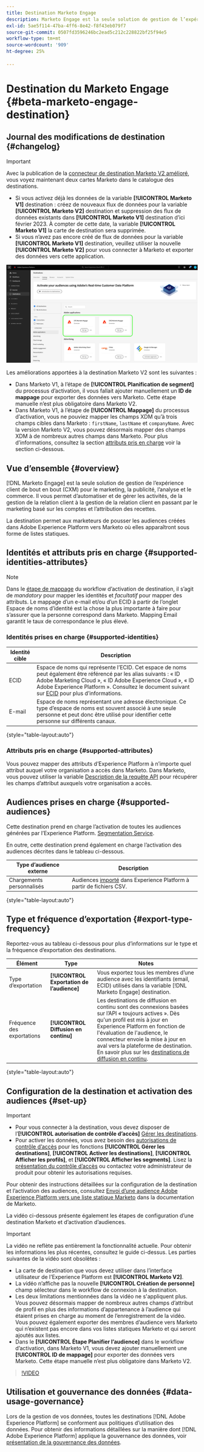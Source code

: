 ```yaml
---
title: Destination Marketo Engage
description: Marketo Engage est la seule solution de gestion de l’expérience client de bout en bout (CXM) pour le marketing, la publicité, les analyses et le commerce. Il vous permet d’automatiser et de gérer les activités, de la gestion de la relation client à la gestion de la relation client en passant par le marketing basé sur les comptes et l’attribution des recettes.
exl-id: 5ae5f114-47ba-4ff6-8e42-f8f43eb079f7
source-git-commit: 0507fd3596246bc2ead5c212c228822bf25f94e5
workflow-type: tm+mt
source-wordcount: '909'
ht-degree: 25%

---
```


# Destination du Marketo Engage {#beta-marketo-engage-destination}

## Journal des modifications de destination {#changelog}

>[!IMPORTANT]
>
>Avec la publication de la [connecteur de destination Marketo V2 amélioré](/help/release-notes/2022/july-2022.md#destinations), vous voyez maintenant deux cartes Marketo dans le catalogue des destinations.
>* Si vous activez déjà les données de la variable **[!UICONTROL Marketo V1]** destination : créez de nouveaux flux de données pour la variable **[!UICONTROL Marketo V2]** destination et suppression des flux de données existants dans **[!UICONTROL Marketo V1]** destination d’ici février 2023. À compter de cette date, la variable **[!UICONTROL Marketo V1]** la carte de destination sera supprimée.
>* Si vous n’avez pas encore créé de flux de données pour la variable **[!UICONTROL Marketo V1]** destination, veuillez utiliser la nouvelle **[!UICONTROL Marketo V2]** pour vous connecter à Marketo et exporter des données vers cette application.

![Image des deux cartes de destination Marketo dans une vue côte à côte.](../..//assets/catalog/adobe/marketo-side-by-side-view.png)

Les améliorations apportées à la destination Marketo V2 sont les suivantes :

* Dans Marketo V1, à l’étape de **[!UICONTROL Planification de segment]** du processus d’activation, il vous fallait ajouter manuellement un **ID de mappage** pour exporter des données vers Marketo. Cette étape manuelle n’est plus obligatoire dans Marketo V2.
* Dans Marketo V1, à l’étape de **[!UICONTROL Mappage]** du processus d’activation, vous ne pouviez mapper les champs XDM qu’à trois champs cibles dans Marketo : `firstName`, `lastName` et `companyName`. Avec la version Marketo V2, vous pouvez désormais mapper des champs XDM à de nombreux autres champs dans Marketo. Pour plus d’informations, consultez la section [attributs pris en charge](#supported-attributes) voir la section ci-dessous.

## Vue d’ensemble {#overview}

[!DNL Marketo Engage] est la seule solution de gestion de l’expérience client de bout en bout (CXM) pour le marketing, la publicité, l’analyse et le commerce. Il vous permet d’automatiser et de gérer les activités, de la gestion de la relation client à la gestion de la relation client en passant par le marketing basé sur les comptes et l’attribution des recettes.

La destination permet aux marketeurs de pousser les audiences créées dans Adobe Experience Platform vers Marketo où elles apparaîtront sous forme de listes statiques.

## Identités et attributs pris en charge {#supported-identities-attributes}

>[!NOTE]
>
>Dans le [étape de mappage](/help/destinations/ui/activate-segment-streaming-destinations.md#mapping) du workflow d’activation de destination, il s’agit de *mandatory* pour mapper les identités et *facultatif* pour mapper des attributs. Le mappage d’un e-mail et/ou d’un ECID à partir de l’onglet Espace de noms d’identité est la chose la plus importante à faire pour s’assurer que la personne correspond dans Marketo. Mapping Email garantit le taux de correspondance le plus élevé.

### Identités prises en charge {#supported-identities}

| Identité cible | Description |
|---|---|
| ECID | Espace de noms qui représente l’ECID. Cet espace de noms peut également être référencé par les alias suivants : « ID Adobe Marketing Cloud », « ID Adobe Experience Cloud », « ID Adobe Experience Platform ». Consultez le document suivant sur [ECID](/help/identity-service/ecid.md) pour plus d’informations. |
| E-mail | Espace de noms représentant une adresse électronique. Ce type d’espace de noms est souvent associé à une seule personne et peut donc être utilisé pour identifier cette personne sur différents canaux. |

{style="table-layout:auto"}

### Attributs pris en charge {#supported-attributes}

Vous pouvez mapper des attributs d’Experience Platform à n’importe quel attribut auquel votre organisation a accès dans Marketo. Dans Marketo, vous pouvez utiliser la variable [Description de la requête API](https://developers.marketo.com/rest-api/lead-database/leads/#describe) pour récupérer les champs d’attribut auxquels votre organisation a accès.

## Audiences prises en charge {#supported-audiences}

Cette destination prend en charge l’activation de toutes les audiences générées par l’Experience Platform. [Segmentation Service](../../../segmentation/home.md).

En outre, cette destination prend également en charge l’activation des audiences décrites dans le tableau ci-dessous.

| Type d’audience externe | Description |
---------|----------|
| Chargements personnalisés | Audiences [importé](../../../segmentation/ui/overview.md#import-audience) dans Experience Platform à partir de fichiers CSV. |

{style="table-layout:auto"}

## Type et fréquence d’exportation {#export-type-frequency}

Reportez-vous au tableau ci-dessous pour plus d’informations sur le type et la fréquence d’exportation des destinations.

| Élément | Type | Notes |
---------|----------|---------|
| Type d’exportation | **[!UICONTROL Exportation de l’audience]** | Vous exportez tous les membres d’une audience avec les identifiants (email, ECID) utilisés dans la variable [!DNL Marketo Engage] destination. |
| Fréquence des exportations | **[!UICONTROL Diffusion en continu]** | Les destinations de diffusion en continu sont des connexions basées sur l’API « toujours actives ». Dès qu&#39;un profil est mis à jour en Experience Platform en fonction de l&#39;évaluation de l&#39;audience, le connecteur envoie la mise à jour en aval vers la plateforme de destination. En savoir plus sur les [destinations de diffusion en continu](/help/destinations/destination-types.md#streaming-destinations). |

{style="table-layout:auto"}

## Configuration de la destination et activation des audiences {#set-up}

>[!IMPORTANT]
> 
>* Pour vous connecter à la destination, vous devez disposer de l’**[!UICONTROL autorisation de contrôle d’accès]** [Gérer les destinations](/help/access-control/home.md#permissions).
>* Pour activer les données, vous avez besoin des [autorisations de contrôle d’accès](/help/access-control/home.md#permissions) pour les fonctions **[!UICONTROL Gérer les destinations]**, **[!UICONTROL Activer les destinations]**, **[!UICONTROL Afficher les profils]**, et **[!UICONTROL Afficher les segments]**. Lisez la [présentation du contrôle d’accès](/help/access-control/ui/overview.md) ou contactez votre administrateur de produit pour obtenir les autorisations requises.

Pour obtenir des instructions détaillées sur la configuration de la destination et l’activation des audiences, consultez [Envoi d’une audience Adobe Experience Platform vers une liste statique Marketo](https://experienceleague.adobe.com/docs/marketo/using/product-docs/core-marketo-concepts/smart-lists-and-static-lists/static-lists/push-an-adobe-experience-cloud-segment-to-a-marketo-static-list.html?lang=en) dans la documentation de Marketo.

La vidéo ci-dessous présente également les étapes de configuration d’une destination Marketo et d’activation d’audiences.

>[!IMPORTANT]
>
>La vidéo ne reflète pas entièrement la fonctionnalité actuelle. Pour obtenir les informations les plus récentes, consultez le guide ci-dessus. Les parties suivantes de la vidéo sont obsolètes :
> 
>* La carte de destination que vous devez utiliser dans l’interface utilisateur de l’Experience Platform est **[!UICONTROL Marketo V2]**.
>* La vidéo n’affiche pas la nouvelle **[!UICONTROL Création de personne]** champ sélecteur dans le workflow de connexion à la destination.
>* Les deux limitations mentionnées dans la vidéo ne s&#39;appliquent plus. Vous pouvez désormais mapper de nombreux autres champs d’attribut de profil en plus des informations d’appartenance à l’audience qui étaient prises en charge au moment de l’enregistrement de la vidéo. Vous pouvez également exporter des membres d’audience vers Marketo qui n’existent pas encore dans vos listes statiques Marketo et qui seront ajoutés aux listes.
>* Dans le **[!UICONTROL Étape Planifier l’audience]** dans le workflow d’activation, dans Marketo V1, vous devez ajouter manuellement une **[!UICONTROL ID de mappage]** pour exporter des données vers Marketo. Cette étape manuelle n’est plus obligatoire dans Marketo V2.

>[!VIDEO](https://video.tv.adobe.com/v/338248?quality=12)

<!--

## Connect to the destination {#connect}

To connect to this destination, follow the steps described in the [destination configuration tutorial](../../ui/connect-destination.md).

-->

## Utilisation et gouvernance des données {#data-usage-governance}

Lors de la gestion de vos données, toutes les destinations [!DNL Adobe Experience Platform] se conforment aux politiques d’utilisation des données. Pour obtenir des informations détaillées sur la manière dont [!DNL Adobe Experience Platform] applique la gouvernance des données, voir [présentation de la gouvernance des données](https://experienceleague.adobe.com/docs/experience-platform/data-governance/home.html?lang=fr).

<!--

## Activate audiences to this destination {#activate}

See [Activate audience data to streaming audience export destinations](../../ui/activate-segment-streaming-destinations.md) for instructions on activating audiences to this destination.

-->
